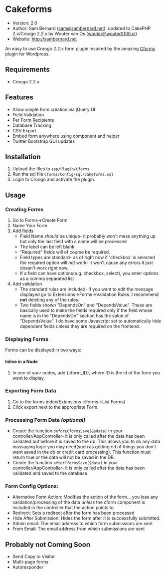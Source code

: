 Cakeforms
=============
* Version: 2.0
* Author: Sam Bernard (sam@sambernard.net), updated to CakePHP 2.x/Croogo 2.2.x by Wouter van Os (wouter@wouter0100.nl)
* Website: <http://sambernard.net>

An easy to use Croogo 2.2.x form plugin inspired by the amazing [Cforms] plugin for Wordpress.

[cforms]: http://www.deliciousdays.com/cforms-plugin/

Requirements
-----------
* Croogo 2.2.x

Features
-----------
* Allow simple form creation via jQuery UI
* Field Validation
* Per Form Recipients
* Database Tracking
* CSV Export
* Embed form anywhere using component and helper
* Twitter Bootstrap GUI updates

Installation
-----------
1. Upload the files to `app/Plugin/Cforms`
2. Run the sql file `Cforms/Config/sql/cakeforms.sql`
3. Login to Croogo and activate the plugin.

Usage
-----------

### Creating Forms ###
1. Go to Forms->Create Form
2. Name Your Form
3. Add fields
    * Field Name _should_ be unique- it probably won't mess anything up but only the last field with a name will be processed
    * The label can be left blank.
    * "Required" fields will of course be required.
    * Field types are standard- as of right now if 'checkbox' is selected the required option will _not_ work- it won't cause any errors it just doesn't work right now.
    * If a field can have options(e.g. checkbox, select), you enter options as a comma separated list
4. Add validation
    * The standard rules are included- if you want to edit the message displayed go to Extensions->Forms->Validation Rules. I recommend **not** deleting any of the rules.
    * Two fields shown "DependsOn" and "DependsValue". These are basically used to make the fields required only if the field whose name is in the "DependsOn" section has the value of "DependsValue". I do have some Javascript set to automatically hide dependent fields unless they are required on the frontend.

### Displaying Forms ###
Forms can be displayed in two ways:

#### Inline in a Node ####
1. In one of your nodes, add {cform_ID}, where ID is the id of the form you want to display.

### Exporting Form Data ###
1. Go to the forms index(Extensions->Forms->List Forms)
2. Click export next to the appropriate Form.

### Processing Form Data _(optional)_ ###
* Create the function `beforeCformsSave(&$data)` in your controller/AppController- it is only called after the data has been validated but before
it is saved to the db. This allows you to do any data massaging logic you may need(such as getting rid of things you don't want saved in the db or credit card processing).
This function must return true or the data will not be saved in the DB.
* Create the function `afterCformsSave($data)` in your controller/AppController- it is only called after the data has been validated and
saved to the database

### Form Config Options: ###
* Alternative Form Action: Modifies the action of the form... you lose any validation/processing of the data _unless_ the cform
component is included in the controller that the action points to.
* Redirect: Sets a redirect after the form has been processed
* Hide After Submission: Hides the form after it is successfully submitted.
* Admin email: The email address to which form submissions are sent
* From Email: The email address from which submissions are sent

Probably not Coming Soon
-----------
* Send Copy to Visitor
* Multi-page forms
* Autoresponder
